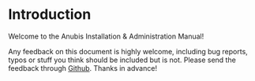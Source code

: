 # Introduction

Welcome to the Anubis Installation & Administration Manual!

Any feedback on this document is highly welcome, including bug reports,
typos or stuff you think should be included but is not. Please send the
feedback through [Github](https://github.com/orchestracities/anubis).
Thanks in advance!